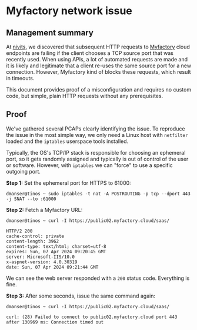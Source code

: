 # Myfactory network issue
## Management summary
At [nivits](https://nivits.com), we discovered that subsequent HTTP requests to [Myfactory](https://myfactory.ch) cloud endpoints are failing if the client chooses a TCP source port that was recently used. When using APIs, a lot of automated requests are made and it is likely and legitimate that a client re-uses the same source port for a new connection. However, Myfactory kind of blocks these requests, which result in timeouts.

This document provides proof of a misconfiguration and requires no custom code, but simple, plain HTTP requests without any prerequisites.

## Proof
We've gathered several PCAPs clearly identifying the issue. To reproduce the issue in the most simple way, we only need a Linux host with `netfilter` loaded and the `iptables` userspace tools installed.

Typically, the OS's TCP/IP stack is responsible for choosing an ephemeral port, so it gets randomly assigned and typically is out of control of the user or software. However, with `iptables` we can "force" to use a specific outgoing port.

**Step 1:**
Set the ephemeral port for HTTPS to 61000:

```
dmanser@tinos ~ sudo iptables -t nat -A POSTROUTING -p tcp --dport 443 -j SNAT --to :61000
```

**Step 2:**
Fetch a Myfactory URL:

```
dmanser@tinos ~ curl -I https://public02.myfactory.cloud/saas/

HTTP/2 200
cache-control: private
content-length: 3962
content-type: text/html; charset=utf-8
expires: Sun, 07 Apr 2024 09:20:45 GMT
server: Microsoft-IIS/10.0
x-aspnet-version: 4.0.30319
date: Sun, 07 Apr 2024 09:21:44 GMT
```

We can see the web server responded with a `200` status code. Everything is fine.

**Step 3:**
After some seconds, issue the same command again:

```
dmanser@tinos ~ curl -I https://public02.myfactory.cloud/saas/

curl: (28) Failed to connect to public02.myfactory.cloud port 443 after 130969 ms: Connection timed out
```
